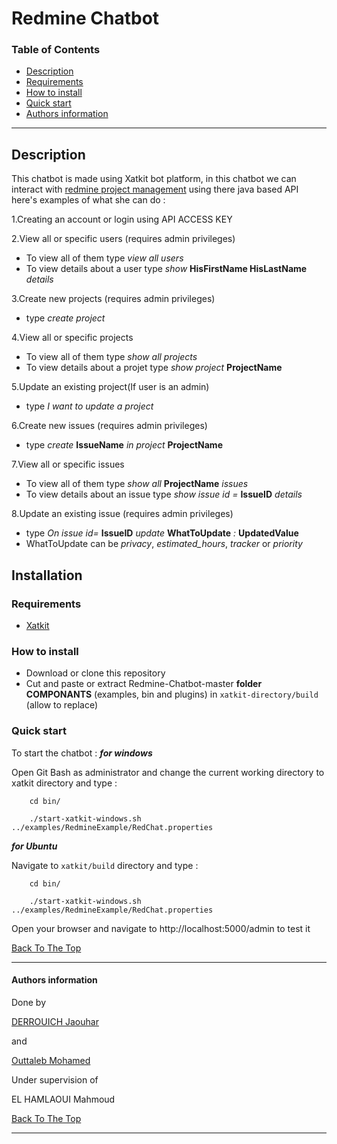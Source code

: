 # Redmine Chatbot

### Table of Contents
 
- [Description](#description)
- [Requirements](#Requirements)
- [How to install](#How-to-install)
- [Quick start](#Quick-start)
- [Authors information](#Authors-information)

---

## Description

This chatbot is made using Xatkit bot platform, in this chatbot we can interact with [redmine project management](https://www.redmine.org/) using there java based API 
here's examples of what she can do :

1.Creating an account or login using API ACCESS KEY

2.View all or specific users (requires admin privileges)
+ To view all of them type *view all users*
+ To view details about a user type *show* **HisFirstName HisLastName** *details*

3.Create new projects (requires admin privileges)
+ type *create project*

4.View all or specific projects
+ To view all of them type *show all projects*
+ To view details about a projet type *show project* **ProjectName**

5.Update an existing project(If user is an admin)
+ type *I want to update a project*

6.Create new issues (requires admin privileges)
+ type *create* **IssueName** *in project* **ProjectName**

7.View all or specific issues
+ To view all of them type *show all* **ProjectName** *issues*
+ To view details about an issue type *show issue id =* **IssueID** *details*

8.Update an existing issue (requires admin privileges)
+ type *On issue id=* **IssueID** *update* **WhatToUpdate** *:* **UpdatedValue**
+ WhatToUpdate can be *privacy*, *estimated_hours*, *tracker* or *priority*

## Installation

### Requirements

+ [Xatkit](https://github.com/xatkit-bot-platform/xatkit/wiki/Build-Xatkit)


### How to install

+ Download or clone this repository 
+ Cut and paste or extract Redmine-Chatbot-master **folder COMPONANTS** (examples, bin and plugins) in ```xatkit-directory/build``` (allow to replace) 

### Quick start
To start the chatbot :
***for windows*** 

Open Git Bash as administrator and change the current working directory to xatkit directory and type :

```git
    cd bin/

    ./start-xatkit-windows.sh ../examples/RedmineExample/RedChat.properties
```
***for Ubuntu***

Navigate to ```xatkit/build``` directory and type :

```git
    cd bin/

    ./start-xatkit-windows.sh ../examples/RedmineExample/RedChat.properties
```


Open your browser and navigate to http://localhost:5000/admin to test it

[Back To The Top](#Redmine-Chatbot)

---
#### Authors information
Done by 

[DERROUICH Jaouhar ](https://www.facebook.com/jaouharderrouich/)

and

[Outtaleb Mohamed ](https://www.facebook.com/mohamed.naya/)

Under supervision of 

 EL HAMLAOUI Mahmoud
 
[Back To The Top](#Redmine-Chatbot)

___
